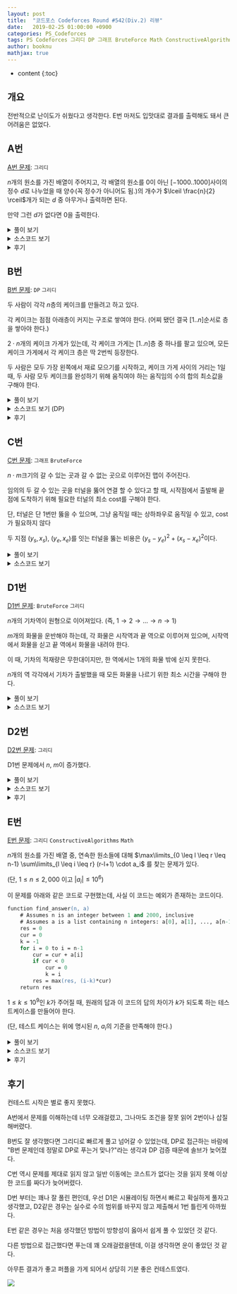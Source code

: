 ```yaml
---
layout: post
title:  "코드포스 Codeforces Round #542(Div.2) 리뷰"
date:   2019-02-25 01:00:00 +0900
categories: PS_Codeforces
tags: PS Codeforces 그리디 DP 그래프 BruteForce Math ConstructiveAlgorithms
author: booknu
mathjax: true
---
```


* content
{:toc}

## 개요
전반적으로 난이도가 쉬웠다고 생각한다. E번 마저도 입맛대로 결과를 출력해도 돼서 큰 어려움은 없었다.

## A번

[A번 문제](http://codeforces.com/contest/1130/problem/A): `그리디`

$n$개의 원소를 가진 배열이 주어지고, 각 배열의 원소를 $0$이 아닌 $[-1000..1000]$사이의 정수 $d$로 나누었을 때 양수(꼭 정수가 아니어도 됨.)의 개수가 $\lceil \frac{n}{2} \rceil$개가 되는 $d$ 중 아무거나 출력하면 된다.

만약 그런 $d$가 없다면 $0$을 출력한다.

<details>
<summary>풀이 보기</summary>
<div markdown="1">

만약 해당되는 $d$가 존재한다면 $d$는 $-1$ 혹은 $1$일 것이다.

즉, 배열에 양수가 $\lceil \frac{n}{2} \rceil$보다 많다면 $d = 1$이고, 음수가 많다면 $d = -1$이다.

만약 두 경우 모두 존재하지 않으면 $0$이다.

</div>
</details>

<details>
<summary>소스코드 보기</summary>
<div markdown="1">

```cpp
#include <bits/stdc++.h>
using namespace std;

#ifdef LOCAL_BOOKNU
#define debug(...) cerr << "[" << #__VA_ARGS__ << "]:", debug_out(__VA_ARGS__)
#else
#define debug(...) 42
#endif

// ........................macro.......................... //
#define FOR(i, f, n) for(int (i) = (f); (i) < (int)(n); ++(i))
#define RFOR(i, f, n) for(int (i) = (f); (i) >= (int)(n); --(i))
#define pb push_back
#define emb emplace_back
#define fi first
#define se second
#define ENDL '\n'
#define sz(A) (int)(A).size()
#define ALL(A) A.begin(), A.end()
#define UNIQUE(c) (c).resize(unique(ALL(c)) - (c).begin())
#define next next9876
#define prev prev1234
typedef pair<int, int> ii;
typedef pair<int, ii> iii;
typedef vector<int> vi;
typedef vector<vi> vvi;
typedef vector<ii> vii;
typedef vector<vii> vvii;
typedef long long i64;
typedef unsigned long long ui64;
// inline i64 GCD(i64 a, i64 b) { if(b == 0) return a; return GCD(b, a % b); }
inline int getidx(const vi& ar, int x) { return lower_bound(ALL(ar), x) - ar.begin(); } // 좌표 압축에 사용: 정렬된 ar에서 x의 idx를 찾음
inline i64 GCD(i64 a, i64 b) { i64 n; if(a < b) swap(a, b); while(b != 0) { n = a % b; a = b; b = n; } return a; }
inline i64 LCM(i64 a, i64 b) { if(a == 0 || b == 0) return GCD(a, b); return a / GCD(a, b) * b; }
inline i64 CEIL(i64 n, i64 d) { return n / d + (i64)(n % d != 0); } // 음수일 때 이상하게 작동할 수 있음.
inline i64 ROUND(i64 n, i64 d) { return n / d + (i64)((n % d) * 2 >= d); }
const i64 MOD = 1e9+7;
inline i64 POW(i64 a, i64 n) {
	assert(0 <= n);
	i64 ret;
	for(ret = 1; n; a = a*a%MOD, n /= 2) { if(n%2) ret = ret*a%MOD; }
	return ret;
}
template <class T> ostream& operator<<(ostream& os, vector<T> v) {
	os << "[";
	int cnt = 0;
	for(auto vv : v) { os << vv; if(++cnt < v.size()) os << ","; }
	return os << "]";
}
template <class T> ostream& operator<<(ostream& os, set<T> v) {
	os << "[";
	int cnt = 0;
	for(auto vv : v) { os << vv; if(++cnt < v.size()) os << ","; }
	return os << "]";
}
template <class L, class R> ostream& operator<<(ostream& os, pair<L, R> p) { return os << "(" << p.fi << "," << p.se << ")"; }
void debug_out() { cerr << endl; }
template <typename Head, typename... Tail> void debug_out(Head H, Tail... T) { cerr << " " << H, debug_out(T...); }
// ....................................................... //

const int MAXN = 100;
int n, ar[MAXN];
void input() {
	cin >> n;
	FOR(i, 0, n) cin >> ar[i];
}

int solve() {
	int h = n/2 + n%2, cnt = 0, cc = 0;;
	FOR(i, 0, n) {
		if(ar[i] > 0) {
			++cnt;
		}
		if(ar[i] < 0) {
			++cc;
		}
	}
	if(cnt >= h) cout << 1 << ENDL;
	else if(cc >= h) cout << -1 << ENDL;
	else cout << 0 << ENDL;
	return 0;
}

// ................. main .................. //
void execute() {
	input(), solve();
}

int main(void) {
#ifdef LOCAL_BOOKNU
	freopen("input.txt", "r", stdin);
	// freopen("out.txt", "w", stdout);
#endif
	cin.tie(0), ios_base::sync_with_stdio(false);
	execute();
	return 0;
}
// ......................................... //
```

</div>
</details>

<details>
<summary>후기</summary>
<div markdown="1">

$d$가 음수도 될 수 있는지 몰라서 양수만 체크했다가 틀렸다.

다시 음수도 체크했는데, 실수로 두 가지 경우 모두 $1$로 출력해서 또 틀렸다.

이것 때문에 많은 시간과 점수를 날려먹었다.

</div>
</details>

## B번

[B번 문제](http://codeforces.com/contest/1130/problem/B): `DP` `그리디`

두 사람이 각각 $n$층의 케이크를 만들려고 하고 있다.

각 케이크는 점점 아래층이 커지는 구조로 쌓여야 한다. (어찌 됐던 결국 $[1..n]$순서로 층을 쌓아야 한다.)

$2 \cdot n$개의 케이크 가게가 있는데, 각 케이크 가게는 $[1..n]$층 중 하나를 팔고 있으며, 모든 케이크 가게에서 각 케이크 층은 딱 2번씩 등장한다.

두 사람은 모두 가장 왼쪽에서 재료 모으기를 시작하고, 케이크 가게 사이의 거리는 $1$일 때, 두 사람 모두 케이크를 완성하기 위해 움직여야 하는 움직임의 수의 합의 최소값을 구해야 한다.

<details>
<summary>풀이 보기</summary>
<div markdown="1">

### DP 풀이

$dp[i][j]$ = 두 사람이 케이크의 $i$층까지 완성했고, 그 중 첫 번째 사람이 두 케이크 집 중 $j$에 방문중인 상태일 때 최소값

$dp[i][j] = min(dp[i-1][k] + |pos[i-1][k] - pos[i-1][j]| + |pos[i-1][k \oplus 1] - pos[i-1][j \oplus 1] \ \ \ for\ k = [0..1]$

이 때 $j \oplus 1$의 의미는 $j$와 다른 것을 의미한다.

## 그리디 풀이

위의 DP풀이를 자세히 보면, 결국 이전 상태에서 그리디한 선택만을 가져간다는 것을 알 수 있다.

즉, 이전 상태의 두 케이크 집에서 갈 현재 상태의 두 케이크 집을 거리의 합이 작은 쪽으로 골라서 간다는 것이다.

어찌됐든 두 명 모두 $n$층의 케이크를 완성해야 하고, 현재 있는 집의 위치는 어차피 각각 둘 중 하나이니까 이렇게 그리디하게 생각해도 된다.

</div>
</details>

<details>
<summary>소스코드 보기 (DP)</summary>
<div markdown="1">

```cpp
include <bits/stdc++.h>
using namespace std;

#ifdef LOCAL_BOOKNU
#define debug(...) cerr << "[" << #__VA_ARGS__ << "]:", debug_out(__VA_ARGS__)
#else
#define debug(...) 42
#endif

// ........................macro.......................... //
#define FOR(i, f, n) for(int (i) = (f); (i) < (int)(n); ++(i))
#define RFOR(i, f, n) for(int (i) = (f); (i) >= (int)(n); --(i))
#define pb push_back
#define emb emplace_back
#define fi first
#define se second
#define ENDL '\n'
#define sz(A) (int)(A).size()
#define ALL(A) A.begin(), A.end()
#define UNIQUE(c) (c).resize(unique(ALL(c)) - (c).begin())
#define next next9876
#define prev prev1234
typedef pair<int, int> ii;
typedef pair<int, ii> iii;
typedef vector<int> vi;
typedef vector<vi> vvi;
typedef vector<ii> vii;
typedef vector<vii> vvii;
typedef long long i64;
typedef unsigned long long ui64;
// inline i64 GCD(i64 a, i64 b) { if(b == 0) return a; return GCD(b, a % b); }
inline int getidx(const vi& ar, int x) { return lower_bound(ALL(ar), x) - ar.begin(); } // 좌표 압축에 사용: 정렬된 ar에서 x의 idx를 찾음
inline i64 GCD(i64 a, i64 b) { i64 n; if(a < b) swap(a, b); while(b != 0) { n = a % b; a = b; b = n; } return a; }
inline i64 LCM(i64 a, i64 b) { if(a == 0 || b == 0) return GCD(a, b); return a / GCD(a, b) * b; }
inline i64 CEIL(i64 n, i64 d) { return n / d + (i64)(n % d != 0); } // 음수일 때 이상하게 작동할 수 있음.
inline i64 ROUND(i64 n, i64 d) { return n / d + (i64)((n % d) * 2 >= d); }
const i64 MOD = 1e9+7;
inline i64 POW(i64 a, i64 n) {
	assert(0 <= n);
	i64 ret;
	for(ret = 1; n; a = a*a%MOD, n /= 2) { if(n%2) ret = ret*a%MOD; }
	return ret;
}
template <class T> ostream& operator<<(ostream& os, vector<T> v) {
	os << "[";
	int cnt = 0;
	for(auto vv : v) { os << vv; if(++cnt < v.size()) os << ","; }
	return os << "]";
}
template <class T> ostream& operator<<(ostream& os, set<T> v) {
	os << "[";
	int cnt = 0;
	for(auto vv : v) { os << vv; if(++cnt < v.size()) os << ","; }
	return os << "]";
}
template <class L, class R> ostream& operator<<(ostream& os, pair<L, R> p) { return os << "(" << p.fi << "," << p.se << ")"; }
void debug_out() { cerr << endl; }
template <typename Head, typename... Tail> void debug_out(Head H, Tail... T) { cerr << " " << H, debug_out(T...); }
// ....................................................... //

const int MAXN = 1e5+10;
int n, ar[MAXN*2];
vi pos[MAXN];
i64 dp[MAXN][2];
void input() {
	cin >> n;
	FOR(i, 0, 2*n) cin >> ar[i], --ar[i], pos[ar[i]].pb(i);
}

int solve() {
	dp[0][0] = dp[0][1] = pos[0][0] + pos[0][1];
	FOR(i, 1, n) {
		FOR(j, 0, 2) {
			dp[i][j] = 0x7fffffffffffffff;
			FOR(k, 0, 2) {
				dp[i][j] = min(dp[i][j], dp[i-1][k] + abs(pos[i-1][k] - pos[i][j]) + abs(pos[i-1][k^1] - pos[i][j^1]));
			}
		}
	}
	FOR(i, 0, n) debug(dp[i][0], dp[i][1]);
	cout << min(dp[n-1][0], dp[n-1][1]) << ENDL;
	return 0;
}

// ................. main .................. //
void execute() {
	input(), solve();
}

int main(void) {
#ifdef LOCAL_BOOKNU
	freopen("input.txt", "r", stdin);
	// freopen("out.txt", "w", stdout);
#endif
	cin.tie(0), ios_base::sync_with_stdio(false);
	execute();
	return 0;
}
// ......................................... //
```

</div>
</details>

<details>
<summary>후기</summary>
<div markdown="1">

B번부터 DP스러운게 나와서 상당히 당황스러웠다.

뭔가 그리디한 방법이 있을 것 같다는 생각이 들었지만, 그걸 생각하는 것보다 DP식을 구현하는게 더 빠르다고 판단했다.

DP식을 짜다 보니 결국 전이 상태에서 그리디한 방법이 있다는 것을 알았지만, 이미 DP를 짜버려서 그냥 제출했다.

</div>
</details>

## C번

[C번 문제](http://codeforces.com/contest/1130/problem/C): `그래프` `BruteForce`

$n \cdot m$크기의 갈 수 있는 곳과 갈 수 없는 곳으로 이루어진 맵이 주어진다.

임의의 두 갈 수 있는 곳을 터널을 뚫어 연결 할 수 있다고 할 때, 시작점에서 출발해 끝 점에 도착하기 위해 필요한 터널의 최소 cost를 구해야 한다.

단, 터널은 단 1번만 뚫을 수 있으며, 그냥 움직일 때는 상하좌우로 움직일 수 있고, cost가 필요하지 않다

두 지점 $(y_s, x_s)$, $(y_e, x_e)$를 잇는 터널을 뚫는 비용은 $(y_s-y_e)^2 + (x_s-x_e)^2$이다.

<details>
<summary>풀이 보기</summary>
<div markdown="1">

맵의 크기가 크지 않기 때문에 단순하게 생각하면 편하다.

시작 점이 속한 컴포넌트와 끝 점이 속한 컴포넌트를 구한다.

만약 두 컴포넌트가 같다면 터널이 필요하지 않아서 답은 0이다.

서로 다른 컴포넌트라면 모든 정점 쌍에 대해 터널을 뚫어보는 방식으로 최소값을 구하면 된다.

</div>
</details>

<details>
<summary>소스코드 보기</summary>
<div markdown="1">

```cpp
#include <bits/stdc++.h>
using namespace std;

#ifdef LOCAL_BOOKNU
#define debug(...) cerr << "[" << #__VA_ARGS__ << "]:", debug_out(__VA_ARGS__)
#else
#define debug(...) 42
#endif

// ........................macro.......................... //
#define FOR(i, f, n) for(int (i) = (f); (i) < (int)(n); ++(i))
#define RFOR(i, f, n) for(int (i) = (f); (i) >= (int)(n); --(i))
#define pb push_back
#define emb emplace_back
#define fi first
#define se second
#define ENDL '\n'
#define sz(A) (int)(A).size()
#define ALL(A) A.begin(), A.end()
#define UNIQUE(c) (c).resize(unique(ALL(c)) - (c).begin())
#define next next9876
#define prev prev1234
typedef pair<int, int> ii;
typedef pair<int, ii> iii;
typedef vector<int> vi;
typedef vector<vi> vvi;
typedef vector<ii> vii;
typedef vector<vii> vvii;
typedef long long i64;
typedef unsigned long long ui64;
// inline i64 GCD(i64 a, i64 b) { if(b == 0) return a; return GCD(b, a % b); }
inline int getidx(const vi& ar, int x) { return lower_bound(ALL(ar), x) - ar.begin(); } // 좌표 압축에 사용: 정렬된 ar에서 x의 idx를 찾음
inline i64 GCD(i64 a, i64 b) { i64 n; if(a < b) swap(a, b); while(b != 0) { n = a % b; a = b; b = n; } return a; }
inline i64 LCM(i64 a, i64 b) { if(a == 0 || b == 0) return GCD(a, b); return a / GCD(a, b) * b; }
inline i64 CEIL(i64 n, i64 d) { return n / d + (i64)(n % d != 0); } // 음수일 때 이상하게 작동할 수 있음.
inline i64 ROUND(i64 n, i64 d) { return n / d + (i64)((n % d) * 2 >= d); }
const i64 MOD = 1e9+7;
inline i64 POW(i64 a, i64 n) {
	assert(0 <= n);
	i64 ret;
	for(ret = 1; n; a = a*a%MOD, n /= 2) { if(n%2) ret = ret*a%MOD; }
	return ret;
}
template <class T> ostream& operator<<(ostream& os, vector<T> v) {
	os << "[";
	int cnt = 0;
	for(auto vv : v) { os << vv; if(++cnt < v.size()) os << ","; }
	return os << "]";
}
template <class T> ostream& operator<<(ostream& os, set<T> v) {
	os << "[";
	int cnt = 0;
	for(auto vv : v) { os << vv; if(++cnt < v.size()) os << ","; }
	return os << "]";
}
template <class L, class R> ostream& operator<<(ostream& os, pair<L, R> p) { return os << "(" << p.fi << "," << p.se << ")"; }
void debug_out() { cerr << endl; }
template <typename Head, typename... Tail> void debug_out(Head H, Tail... T) { cerr << " " << H, debug_out(T...); }
// ....................................................... //

const int MAXN = 50;
const int dy[4] = { 0, 0, -1, 1 }, dx[4] = { -1, 1, 0, 0 };
int n, vis[MAXN][MAXN];
ii str, fin;
vii ar, br;
string g[MAXN];
void input() {
	cin >> n >> str.first >> str.second >> fin.first >> fin.second;
	FOR(i, 0, n) cin >> g[i];
}

void f(int y, int x, vii& lis) {
	lis.pb({ y, x });
	vis[y][x] = 1;
	FOR(dir, 0, 4) {
		int ny = y + dy[dir], nx = x + dx[dir];
		if(0 <= ny && ny < n && 0 <= nx && nx < n && g[ny][nx] == '0' && !vis[ny][nx]) {
			f(ny, nx, lis);
		}
	}
}

i64 dis(ii& s, ii& e) {
	i64 a = s.first, b = s.second, c = e.first, d = e.second;
	return (a-c)*(a-c) + (b-d)*(b-d);
}

int solve() {
	--str.first, --str.second, --fin.first, --fin.second;
	f(str.first, str.second, ar);
	if(vis[fin.first][fin.second]) {
		cout << 0 << ENDL;
		return 0;
	}
	i64 ans = 0x7fffffffffffffff;
	f(fin.first, fin.se, br);
	FOR(i, 0, ar.size()) {
		FOR(j, 0, br.size()) {
			ans = min(ans, dis(ar[i], br[j]));
		}
	}
	cout << ans << ENDL;
	return 0;
}

// ................. main .................. //
void execute() {
	input(), solve();
}

int main(void) {
#ifdef LOCAL_BOOKNU
	freopen("input.txt", "r", stdin);
	// freopen("out.txt", "w", stdout);
#endif
	cin.tie(0), ios_base::sync_with_stdio(false);
	execute();
	return 0;
}
// ......................................... //
```

</div>
</details>


## D1번

[D1번 문제](http://codeforces.com/contest/1130/problem/D1): `BruteForce` `그리디`

$n$개의 기차역이 원형으로 이어져있다. (즉, $1 \rightarrow 2 \rightarrow ...  \rightarrow n \rightarrow 1$)

$m$개의 화물을 운반해야 하는데, 각 화물은 시작역과 끝 역으로 이루어져 있으며, 시작역에서 화물을 싣고 끝 역에서 화물을 내려야 한다.

이 때, 기차의 적재량은 무한대이지만, 한 역에서는 1개의 화물 밖에 싣지 못한다.

$n$개의 역 각각에서 기차가 출발했을 때 모든 화물을 나르기 위한 최소 시간을 구해야 한다.

<details>
<summary>풀이 보기</summary>
<div markdown="1">

이 문제는 $n$과 $m$값이 작기 때문에 단순하게 생각해보자.

일단 화물을 내리는 것은 기차에 있는걸 해당 역이 되면 그냥 내려버리면 되기 때문에 신경 쓸 필요가 없는데, 현재 역에 여러 화물이 있을 때 그 중 어떤 화물을 먼저 실을지가 문제다.

직관적으로 생각하면 먼 거리를 가는 화물을 우선적으로 싣는 것이 무조건 이득이라는 것을 알 수 있다.

짧은 거리를 가는 화물을 먼저 실어버리면 어차피 먼 거리를 가는 화물을 실으러 다시 이 역에 와야 하고, 그렇게 되면 먼 거리를 가는 화물이 남는 것이 손해이기 때문이다.

따라서 각 역마다 존재하는 화물들을 거리 역순으로 정렬해두고 시뮬레이팅 하면 된다. 

</div>
</details>

<details>
<summary>소스코드 보기</summary>
<div markdown="1">

```cpp
#include <bits/stdc++.h>
using namespace std;

#ifdef LOCAL_BOOKNU
#define debug(...) cerr << "[" << #__VA_ARGS__ << "]:", debug_out(__VA_ARGS__)
#else
#define debug(...) 42
#endif

// ........................macro.......................... //
#define FOR(i, f, n) for(int (i) = (f); (i) < (int)(n); ++(i))
#define RFOR(i, f, n) for(int (i) = (f); (i) >= (int)(n); --(i))
#define pb push_back
#define emb emplace_back
#define fi first
#define se second
#define ENDL '\n'
#define sz(A) (int)(A).size()
#define ALL(A) A.begin(), A.end()
#define UNIQUE(c) (c).resize(unique(ALL(c)) - (c).begin())
#define next next9876
#define prev prev1234
typedef pair<int, int> ii;
typedef pair<int, ii> iii;
typedef vector<int> vi;
typedef vector<vi> vvi;
typedef vector<ii> vii;
typedef vector<vii> vvii;
typedef long long i64;
typedef unsigned long long ui64;
// inline i64 GCD(i64 a, i64 b) { if(b == 0) return a; return GCD(b, a % b); }
inline int getidx(const vi& ar, int x) { return lower_bound(ALL(ar), x) - ar.begin(); } // 좌표 압축에 사용: 정렬된 ar에서 x의 idx를 찾음
inline i64 GCD(i64 a, i64 b) { i64 n; if(a < b) swap(a, b); while(b != 0) { n = a % b; a = b; b = n; } return a; }
inline i64 LCM(i64 a, i64 b) { if(a == 0 || b == 0) return GCD(a, b); return a / GCD(a, b) * b; }
inline i64 CEIL(i64 n, i64 d) { return n / d + (i64)(n % d != 0); } // 음수일 때 이상하게 작동할 수 있음.
inline i64 ROUND(i64 n, i64 d) { return n / d + (i64)((n % d) * 2 >= d); }
const i64 MOD = 1e9+7;
inline i64 POW(i64 a, i64 n) {
	assert(0 <= n);
	i64 ret;
	for(ret = 1; n; a = a*a%MOD, n /= 2) { if(n%2) ret = ret*a%MOD; }
	return ret;
}
template <class T> ostream& operator<<(ostream& os, vector<T> v) {
	os << "[";
	int cnt = 0;
	for(auto vv : v) { os << vv; if(++cnt < v.size()) os << ","; }
	return os << "]";
}
template <class T> ostream& operator<<(ostream& os, set<T> v) {
	os << "[";
	int cnt = 0;
	for(auto vv : v) { os << vv; if(++cnt < v.size()) os << ","; }
	return os << "]";
}
template <class L, class R> ostream& operator<<(ostream& os, pair<L, R> p) { return os << "(" << p.fi << "," << p.se << ")"; }
void debug_out() { cerr << endl; }
template <typename Head, typename... Tail> void debug_out(Head H, Tail... T) { cerr << " " << H, debug_out(T...); }
// ....................................................... //

const int MAXN = 101, MAXM = 201;
int n, m, cur[MAXN];
vi to[MAXN];
void input() {
	cin >> n >> m;
	FOR(i, 0, m) {
		int u, v; cin >> u >> v; --u, --v;
		to[u].pb((v+n - u) % n);
	}
}

int solve() {
	FOR(i, 0, n) sort(ALL(to[i]), greater<int>()), debug(to[i]);
	FOR(s, 0, n) {
		memset(cur, 0, sizeof(cur));
		i64 ans = 0;
		int p = s, cnt = 0, rem = 0;
		while(cnt != m || rem > 0) {
			//FOR(i, 0, n) cout << cur[i] << ' '; cout << ENDL;
			--rem;
			if(cur[p] < to[p].size()) rem = max(rem, to[p][cur[p]]), ++cnt, ++cur[p]; // 현재에서 태울 수 있는거 태움
			++ans;
			p = (p+1)%n;
		}
		cout << ans -1 << ' ';
	}
	cout << ENDL;
	return 0;
}

// ................. main .................. //
void execute() {
	input(), solve();
}

int main(void) {
#ifdef LOCAL_BOOKNU
	freopen("input.txt", "r", stdin);
	// freopen("out.txt", "w", stdout);
#endif
	cin.tie(0), ios_base::sync_with_stdio(false);
	execute();
	return 0;
}
// ......................................... //
```

</div>
</details>

## D2번

[D2번 문제](http://codeforces.com/contest/1130/problem/D2): `그리디`

D1번 문제에서 $n$, $m$이 증가했다.

<details>
<summary>풀이 보기</summary>
<div markdown="1">

D1의 풀이에서 조금 더 관찰할 수 있는 것이 있다.

> 왜 하나의 역에서 먼 거리의 화물을 우선적으로 실을까?

바로 화물이 남아 있는 한, 해당 역으로 다시 되돌아와야 하기 때문이다.

이왕 되돌아와야 할 거, 먼 거 먼저 보내버리자는 심보이다.

그렇다면 어차피 다시 역으로 돌아와야 하는데, 이걸 시뮬레이팅 하는 것은 바보짓이 아닌가?

화물이 남아 있는 한 $n$초를 추가하면 될 것을 시뮬레이팅 하는 것은 계산 낭비이다.

이것을 일반화하면 다음과 같다.

> 각 역에서 열차가 출발 할 때 해당 역의 화물을 모두 배송하는 최소 시간은 $n \cdot (num-1) + shortest$ 이다.
>
> 이 때, $num$ = 해당 역의 화물 수, $shortest$ = 해당 역에서 가장 가까운 배송거리

그렇다면 해당 역에서 열차가 출발하지 않는 경우는 어떨까?

출발역에서 해당역까지의 거리를 더해주면 끝이라는 것을 쉽게 알 수 있다.

완전히 식을 일반화 해서 $s$역에서 출발할 때의 최소값을 구하려면 다음을 구하면 된다.

> $max(dist(s, i) + n \cdot (num[i]-1) + shortest[i])\ \ \ for\ i = [1..n]$

</div>
</details>

<details>
<summary>소스코드 보기</summary>
<div markdown="1">

```cpp
#include <bits/stdc++.h>
using namespace std;

#ifdef LOCAL_BOOKNU
#define debug(...) cerr << "[" << #__VA_ARGS__ << "]:", debug_out(__VA_ARGS__)
#else
#define debug(...) 42
#endif

// ........................macro.......................... //
#define FOR(i, f, n) for(int (i) = (f); (i) < (int)(n); ++(i))
#define RFOR(i, f, n) for(int (i) = (f); (i) >= (int)(n); --(i))
#define pb push_back
#define emb emplace_back
#define fi first
#define se second
#define ENDL '\n'
#define sz(A) (int)(A).size()
#define ALL(A) A.begin(), A.end()
#define UNIQUE(c) (c).resize(unique(ALL(c)) - (c).begin())
#define next next9876
#define prev prev1234
typedef pair<int, int> ii;
typedef pair<int, ii> iii;
typedef vector<int> vi;
typedef vector<vi> vvi;
typedef vector<ii> vii;
typedef vector<vii> vvii;
typedef long long i64;
typedef unsigned long long ui64;
// inline i64 GCD(i64 a, i64 b) { if(b == 0) return a; return GCD(b, a % b); }
inline int getidx(const vi& ar, int x) { return lower_bound(ALL(ar), x) - ar.begin(); } // 좌표 압축에 사용: 정렬된 ar에서 x의 idx를 찾음
inline i64 GCD(i64 a, i64 b) { i64 n; if(a < b) swap(a, b); while(b != 0) { n = a % b; a = b; b = n; } return a; }
inline i64 LCM(i64 a, i64 b) { if(a == 0 || b == 0) return GCD(a, b); return a / GCD(a, b) * b; }
inline i64 CEIL(i64 n, i64 d) { return n / d + (i64)(n % d != 0); } // 음수일 때 이상하게 작동할 수 있음.
inline i64 ROUND(i64 n, i64 d) { return n / d + (i64)((n % d) * 2 >= d); }
const i64 MOD = 1e9+7;
inline i64 POW(i64 a, i64 n) {
	assert(0 <= n);
	i64 ret;
	for(ret = 1; n; a = a*a%MOD, n /= 2) { if(n%2) ret = ret*a%MOD; }
	return ret;
}
template <class T> ostream& operator<<(ostream& os, vector<T> v) {
	os << "[";
	int cnt = 0;
	for(auto vv : v) { os << vv; if(++cnt < v.size()) os << ","; }
	return os << "]";
}
template <class T> ostream& operator<<(ostream& os, set<T> v) {
	os << "[";
	int cnt = 0;
	for(auto vv : v) { os << vv; if(++cnt < v.size()) os << ","; }
	return os << "]";
}
template <class L, class R> ostream& operator<<(ostream& os, pair<L, R> p) { return os << "(" << p.fi << "," << p.se << ")"; }
void debug_out() { cerr << endl; }
template <typename Head, typename... Tail> void debug_out(Head H, Tail... T) { cerr << " " << H, debug_out(T...); }
// ....................................................... //

const int MAXN = 5001, MAXM = 20001;
i64 n, m, cc[MAXN], to[MAXN]; // cc: i의 총 캔디 수
void input() {
	cin >> n >> m;
	FOR(i, 0, m) {
		int u, v; cin >> u >> v; --u, --v;
		if(to[u] == 0) to[u] = (v+n - u) % n;
		else to[u] = min(to[u], (v+n - u) % n);
		++cc[u];
	}
}

int solve() {
	//FOR(i, 0, n) debug(cc[i], to[i]);
	FOR(s, 0, n) {
		i64 ans = 0;
		FOR(i, 0, n) {
			if(cc[i]) {
				//debug(s, i, (i+n-s)%n, (cc[i]-1)*n + to[i]);
				ans = max(ans, (i64)(i+n-s)%n + (cc[i]-1)*n + to[i]);;
			}
		}
		cout << ans << ' ';
	}
	cout << ENDL;
	return 0;
}

// ................. main .................. //
void execute() {
	input(), solve();
}

int main(void) {
#ifdef LOCAL_BOOKNU
	freopen("input.txt", "r", stdin);
	// freopen("out.txt", "w", stdout);
#endif
	cin.tie(0), ios_base::sync_with_stdio(false);
	execute();
	return 0;
}
// ......................................... //
```

</div>
</details>

<details>
<summary>후기</summary>
<div markdown="1">

실수로 D1번의 소스코드를 사용하다가 $n$, $m$범위를 바꾸지 않아 1번의 WA를 받았다.

이렇게 범위만 다른 류의 문제를 풀면 꼭 이런 실수를 하게 되는데, 조심해야겠다.

</div>
</details>

## E번

[E번 문제](http://codeforces.com/contest/1130/problem/E): `그리디` `ConstructiveAlgorithms` `Math`

$n$개의 원소를 가진 배열 중, 연속한 원소들에 대해 $\max\limits_{0 \leq l \leq r \leq n-1} \sum\limits_{l \leq i \leq r} (r-l+1) \cdot a_i$ 를 찾는 문제가 있다.

(단, $1 \leq n \leq 2,000$ 이고 $|a_i| \leq 10^6$)

이 문제를 아래와 같은 코드로 구현했는데, 사실 이 코드는 예외가 존재하는 코드이다.

```ps
function find_answer(n, a)
    # Assumes n is an integer between 1 and 2000, inclusive
    # Assumes a is a list containing n integers: a[0], a[1], ..., a[n-1]
    res = 0
    cur = 0
    k = -1
    for i = 0 to i = n-1
        cur = cur + a[i]
        if cur < 0
            cur = 0
            k = i
        res = max(res, (i-k)*cur)
    return res
```

$1 \leq k \leq 10^9$인 $k$가 주어질 때, 원래의 답과 이 코드의 답의 차이가 $k$가 되도록 하는 테스트케이스를 만들어야 한다.

(단, 테스트 케이스는 위에 명시된 $n$, $a_i$의 기준을 만족해야 한다.)

<details>
<summary>풀이 보기</summary>
<div markdown="1">

우선 소스코드를 분석해보자.

이 코드는 $i = [0..n)$을 순회하며, sum의 시작 구간 $j$를 유지하며 만약 $\sum_{idx=j}^i a_idx$가 음수가 된다면 시작 구간을 $i$로 옮겨버리고, 각 $i$마다 위의 식대로 값을 구한 뒤 그 중 최대값을 취하는 방법을 사용한다.

이 방법은 여러가지 문제점이 있지만, 나는 위의 코드가 선택한 구간 앞의 음수를 포함한 경우가 결과 값이 더 클 수 있다는 것에 주목했다.

즉, $\{ -1, 100 \}$이 있을 때 위의 코드는 $100$을 반환하는데, 사실은 답이 $99 \cdot 2 = 198$이라는 것이다.

이것을 이용하면 위의 코드와 정답의 차이를 정확히 $k$로 만들 수 있을 것 같다.

우선 위와 같이 $\{ -1, a \}$ 처럼 배열을 구성한다고 생각하면,

> 코드: $a$
>
> 정답: $2 \cdot (a-1)$
>
> $\therefore k = 2 \cdot (a-1) - a = a - 2$

위와 같이 깔끔하게 해당되는 $a$값을 구할 수 있다.

하지만 한 가지 문제점은, $|a_i| \leq 10^6$를 만족시키는 배열을 만들어야 한다는 것이다.

따라서 $a$가 너무 커질 경우, 앞에 있는 $-1$을 점점 늘려가는 식으로 생각해보자.

즉, $\{ ..., -1, -1, a \}$처럼 배열을 구성하는 것이다.

또한 굳이 앞을 $-1$만 쓸 것이 아니라, $0$을 써도 상관 없다는 것을 유념하자.

이것을 통해 식을 세우면

> $a$ 앞의 숫자의 개수 = $y$, -($a$ 앞의 숫자의 합) = $x$
>
> 코드: $a$
>
> 정답: $(y+1) \cdot (a-x) = a \cdot y - x \cdot y + a - x$
>
> $k = (y+1) \cdot (a-x) = a \cdot y - x \cdot y + a - x - a = a \cdot y - x \cdot y - x$
> 
> $\therefore a = \frac{k + x}{y} + x$

이 때, $0 \leq x \leq y$를 만족하면서 $(k + x) \equiv 0 \pmod y$이 되는 $x$를 찾으면 되는데, 그것에 해당되는 것이 $x = y - (k \bmod y)$ 이다.

이제 $y = [1..2000)$을 순회하며 $a$가 조건 범위 내로 들어오는 경우에 대해서 출력해주면 된다.

이 방법이 반드시 답을 찾을 수 있는 이유는, 우선 $k$가 어떤 수이든 해당되는 $x$는 반드시 존재하게 된다.

또한 $y$가 점점 늘어감에 따라 단계별로 답과 코드의 차이가 $O(a)$만큼 벌어지게 되므로, $a$는 최대 $10^6$이고 $y$는 최대  $1,999$이므로 $10^9$이하인 $k$에 대해서 항상 조건에 맞는 $a$를 찾을 수 있다.

</div>
</details>

<details>
<summary>소스코드 보기</summary>
<div markdown="1">

```cpp
#include <bits/stdc++.h>
using namespace std;

#ifdef LOCAL_BOOKNU
#define debug(...) cerr << "[" << #__VA_ARGS__ << "]:", debug_out(__VA_ARGS__)
#else
#define debug(...) 42
#endif

// ........................macro.......................... //
#define FOR(i, f, n) for(int (i) = (f); (i) < (int)(n); ++(i))
#define RFOR(i, f, n) for(int (i) = (f); (i) >= (int)(n); --(i))
#define pb push_back
#define emb emplace_back
#define fi first
#define se second
#define ENDL '\n'
#define sz(A) (int)(A).size()
#define ALL(A) A.begin(), A.end()
#define UNIQUE(c) (c).resize(unique(ALL(c)) - (c).begin())
#define next next9876
#define prev prev1234
typedef pair<int, int> ii;
typedef pair<int, ii> iii;
typedef vector<int> vi;
typedef vector<vi> vvi;
typedef vector<ii> vii;
typedef vector<vii> vvii;
typedef long long i64;
typedef unsigned long long ui64;
// inline i64 GCD(i64 a, i64 b) { if(b == 0) return a; return GCD(b, a % b); }
inline int getidx(const vi& ar, int x) { return lower_bound(ALL(ar), x) - ar.begin(); } // 좌표 압축에 사용: 정렬된 ar에서 x의 idx를 찾음
inline i64 GCD(i64 a, i64 b) { i64 n; if(a < b) swap(a, b); while(b != 0) { n = a % b; a = b; b = n; } return a; }
inline i64 LCM(i64 a, i64 b) { if(a == 0 || b == 0) return GCD(a, b); return a / GCD(a, b) * b; }
inline i64 CEIL(i64 n, i64 d) { return n / d + (i64)(n % d != 0); } // 음수일 때 이상하게 작동할 수 있음.
inline i64 ROUND(i64 n, i64 d) { return n / d + (i64)((n % d) * 2 >= d); }
const i64 MOD = 1e9+7;
inline i64 POW(i64 a, i64 n) {
	assert(0 <= n);
	i64 ret;
	for(ret = 1; n; a = a*a%MOD, n /= 2) { if(n%2) ret = ret*a%MOD; }
	return ret;
}
template <class T> ostream& operator<<(ostream& os, vector<T> v) {
	os << "[";
	int cnt = 0;
	for(auto vv : v) { os << vv; if(++cnt < v.size()) os << ","; }
	return os << "]";
}
template <class T> ostream& operator<<(ostream& os, set<T> v) {
	os << "[";
	int cnt = 0;
	for(auto vv : v) { os << vv; if(++cnt < v.size()) os << ","; }
	return os << "]";
}
template <class L, class R> ostream& operator<<(ostream& os, pair<L, R> p) { return os << "(" << p.fi << "," << p.se << ")"; }
void debug_out() { cerr << endl; }
template <typename Head, typename... Tail> void debug_out(Head H, Tail... T) { cerr << " " << H, debug_out(T...); }
// ....................................................... //

const i64 RANGE = 1e6+1;
i64 k;
void input() {
	cin >> k;
}

int solve() {
	for(i64 y = 1; y < 2000; ++y) {
		i64 x = y - (k % y);
		i64 res = (k + x*y + x) / y;
		debug(y, x, res);
		if(res < RANGE) {
			cout << y+1 << ENDL;
			i64 ans = res;
			int p = 0;
			while(x < y-p) cout << 0 << ' ', p++;
			for(; p < y; ++p) {
				cout << -1 << ' ';
			}
			cout << ans << ENDL;
			return 0;
		}
	}
	assert(false);
	cout << -1 << ENDL;
	return 0;
}

// ................. main .................. //
void execute() {
	input(), solve();
}

int main(void) {
#ifdef LOCAL_BOOKNU
	freopen("input.txt", "r", stdin);
	// freopen("out.txt", "w", stdout);
#endif
	cin.tie(0), ios_base::sync_with_stdio(false);
	execute();
	return 0;
}
// ......................................... //
```

</div>
</details>

<details>
<summary>후기</summary>
<div markdown="1">

처음에는 위와 같은 방식으로 접근했다가, 항상 맨 앞부분에 $-1$만을 넣어야 한다고 생각했었다.

(즉, $x = y$라고 생각함.)

따라서 $k \neq 0 \pmod y$인 경우에는 다음 $y$로 넘어가버리게 되서 $k$의 모든 소인수가 $2,000$이 넘어가버리는 경우 답이 존재함에도 불구하고 모든 $y$루프를 돌고 $-1$을 출력해버렸다.

하지만 생각해보니 $-1$뿐 아니라 $0$도 출력할 수 있다는 것을 깨닫고, 이것을 활용하면 $k$의 소인수가 어떻게 됐든 무조건 $y$로 나누어 떨어지게 할 수 있는 방법이 있다는 것을 깨달았다.

이 문제까지 푼 덕분에 꽤 많은 점수가 오를 수 있었다.

</div>
</details>


## 후기

컨테스트 시작은 별로 좋지 못했다.

A번에서 문제를 이해하는데 너무 오래걸렸고, 그나마도 조건을 잘못 읽어 2번이나 삽질해버렸다.

B번도 잘 생각했다면 그리디로 빠르게 풀고 넘어갈 수 있었는데, DP로 접근하는 바람에 "B번 문제인데 정말로 DP로 푸는거 맞나?"라는 생각과 DP 검증 때문에 솔브가 늦어졌다.

C번 역시 문제를 제대로 읽지 않고 일반 이동에는 코스트가 없다는 것을 읽지 못해 이상한 코드를 짜다가 늦어버렸다.

D번 부터는 꽤나 잘 풀린 편인데, 우선 D1은 시뮬레이팅 하면서 빠르고 확실하게 풀자고 생각했고, D2같은 경우는 실수로 수의 범위를 바꾸지 않고 제출해서 1번 틀린게 아까웠다.

E번 같은 경우는 처음 생각했던 방법이 방향성이 옳아서 쉽게 풀 수 있었던 것 같다.

다른 방법으로 접근했다면 푸는데 꽤 오래걸렸을텐데, 이걸 생각하면 운이 좋았던 것 같다.

아무튼 결과가 좋고 퍼플을 가게 되어서 상당히 기분 좋은 컨테스트였다.

![]({{site.url}}/img/190225_CF542/standings.png)